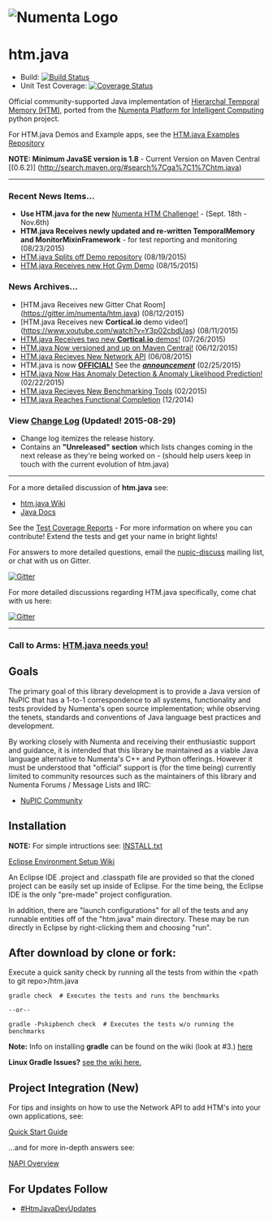 # ![Numenta Logo](http://numenta.org/images/numenta-icon128.png)  

# htm.java

* Build: [![Build Status](https://travis-ci.org/numenta/htm.java.png?branch=master)](https://travis-ci.org/numenta/htm.java)
* Unit Test Coverage: [![Coverage Status](https://coveralls.io/repos/numenta/htm.java/badge.svg?branch=master&service=github)](https://coveralls.io/github/numenta/htm.java?branch=master)

Official community-supported Java implementation of [Hierarchal Temporal Memory (HTM)](http://numenta.org/htm-white-paper.html), ported from the [Numenta Platform for Intelligent Computing](https://github.com/numenta/nupic) python project.

For HTM.java Demos and Example apps, see the [HTM.java Examples Repository](https://github.com/numenta/htm.java-examples)

**NOTE: Minimum JavaSE version is 1.8**  -  Current Version on Maven Central [(0.6.2)] (http://search.maven.org/#search%7Cga%7C1%7Chtm.java)

***

### Recent News Items...
* **Use HTM.java for the new** [Numenta HTM Challenge!](http://htmchallenge.devpost.com) - (Sept. 18th - Nov.6th)
* **HTM.java Receives newly updated and re-written TemporalMemory and MonitorMixinFramework** - for test reporting and monitoring (08/23/2015)
* [HTM.java Splits off Demo repository](https://github.com/numenta/htm.java-examples) (08/19/2015)
* [HTM.java Receives new Hot Gym Demo](https://github.com/numenta/htm.java/tree/master/src/main/java/org/numenta/nupic/examples/napi/hotgym) (08/15/2015)

### News Archives...
* [HTM.java Receives new Gitter Chat Room] (https://gitter.im/numenta/htm.java) (08/12/2015)
* [HTM.java Receives new **Cortical.io** demo video!] (https://www.youtube.com/watch?v=Y3p02cbdUas) (08/11/2015)
* [HTM.java Receives two new **Cortical.io** demos!](https://github.com/numenta/htm.java/tree/master/src/main/java/org/numenta/nupic/examples/cortical_io) (07/26/2015)
* [HTM.java Now versioned and up on Maven Central!](http://search.maven.org/#search%7Cga%7C1%7Chtm.java) (06/12/2015)
* [HTM.java Recieves New Network API](http://numenta.org/blog/2015/06/08/htm-java-receives-new-network-api.html) (06/08/2015)
* HTM.java is now [**OFFICIAL!**](https://github.com/numenta/htm.java/issues/193) See the [_**announcement**_](http://lists.numenta.org/pipermail/nupic_lists.numenta.org/2015-February/010404.html) (02/25/2015)
* [HTM.java Now Has Anomaly Detection & Anomaly Likelihood Prediction!](https://github.com/numenta/htm.java/wiki/Anomaly-Detection-Module) (02/22/2015)
* [HTM.java Recieves New Benchmarking Tools](http://numenta.org/blog/2015/02/10/htm-java-receives-benchmark-harness.html) (02/2015)
* [HTM.java Reaches Functional Completion](http://numenta.org/blog/2014/12/03/htm-on-the-jvm.html) (12/2014)


### View [Change Log](https://github.com/numenta/htm.java/blob/master/CHANGELOG.md) (Updated! 2015-08-29)
* Change log itemizes the release history.
* Contains an **"Unreleased" section** which lists changes coming in the next release as they're being worked on - (should help users keep in touch with the current evolution of htm.java)

***

For a more detailed discussion of <b>htm.java</b> see: <BR>
* [htm.java Wiki](https://github.com/numenta/htm.java/wiki)
* [Java Docs](http://numenta.org/docs/htm.java/)

See the [Test Coverage Reports](https://coveralls.io/jobs/4164658) - For more information on where you can contribute! Extend the tests and get your name in bright lights!

For answers to more detailed questions, email the [nupic-discuss](http://lists.numenta.org/mailman/listinfo/nupic_lists.numenta.org) mailing list, or chat with us on Gitter.

[![Gitter](https://img.shields.io/badge/gitter-join_chat-blue.svg?style=flat)](https://gitter.im/numenta/public?utm_source=badge)


For more detailed discussions regarding HTM.java specifically, come chat with us here: 

[![Gitter](https://img.shields.io/badge/gitter-join_chat-green.svg?style=flat)](https://gitter.im/numenta/htm.java?utm_source=badge)

***

### Call to Arms: [HTM.java needs you!](http://lists.numenta.org/pipermail/nupic-hackers_lists.numenta.org/2014-November/002819.html)

## Goals

The primary goal of this library development is to provide a Java version of NuPIC that has a 1-to-1 correspondence to all systems, functionality and tests provided by Numenta's open source implementation; while observing the tenets, standards and conventions of Java language best practices and development.

By working closely with Numenta and receiving their enthusiastic support and guidance, it is intended that this library be maintained as a viable Java language alternative to Numenta's C++ and Python offerings. However it must be understood that "official" support is (for the time being) currently limited to community resources such as the maintainers of this library and Numenta Forums / Message Lists and IRC:

 * [NuPIC Community](http://numenta.org/community.html)

## Installation
**NOTE:** For simple intructions see: [INSTALL.txt](https://github.com/numenta/htm.java/blob/master/INSTALL.txt) 

[Eclipse Environment Setup Wiki](https://github.com/numenta/htm.java/wiki/Eclipse-Setup-Tips)

An Eclipse IDE .project and .classpath file are provided so that the cloned project can be easily set up inside of Eclipse. For the time being, the Eclipse IDE is the only "pre-made" project configuration.

In addition, there are "launch configurations" for all of the tests and any runnable entities off of the "htm.java" main directory. These may be run directly in Eclipse by right-clicking them and choosing "run".

## After download by clone or fork:    

Execute a quick sanity check by running all the tests from within the \<path to git repo\>/htm.java
```
gradle check  # Executes the tests and runs the benchmarks

--or--

gradle -Pskipbench check  # Executes the tests w/o running the benchmarks
```
**Note:** Info on installing **gradle** can be found on the wiki (look at #3.) [here](https://github.com/numenta/htm.java/wiki/Eclipse-Setup-Tips)

**Linux Gradle Issues?** [see the wiki here.](https://github.com/numenta/htm.java/wiki/Gradle---JAVA_HOME-Issue-Resolution)

## Project Integration (New)
For tips and insights on how to use the Network API to add HTM's into your own applications, see:

[Quick Start Guide](https://github.com/numenta/htm.java/wiki/NAPI-Quick-Start-Guide)

...and for more in-depth answers see:

[NAPI Overview](https://github.com/numenta/htm.java/wiki/NAPI-In-Depth-Component-Overview)


## For Updates Follow

* [#HtmJavaDevUpdates](https://twitter.com/hashtag/HtmJavaDevUpdates?src=hash)
